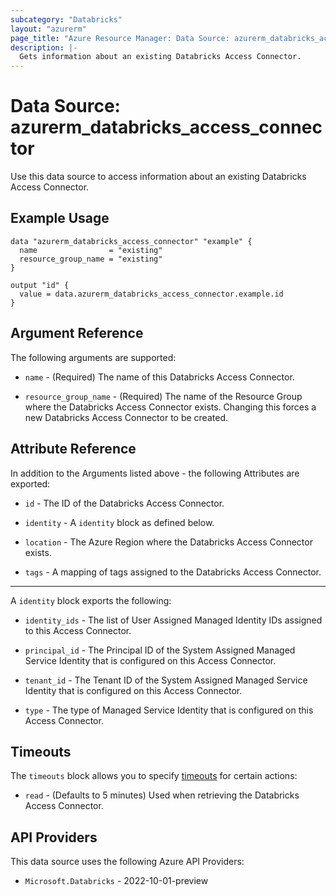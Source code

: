 ```yaml
---
subcategory: "Databricks"
layout: "azurerm"
page_title: "Azure Resource Manager: Data Source: azurerm_databricks_access_connector"
description: |-
  Gets information about an existing Databricks Access Connector.
---
```


# Data Source: azurerm_databricks_access_connector

Use this data source to access information about an existing Databricks Access Connector.

## Example Usage

```hcl
data "azurerm_databricks_access_connector" "example" {
  name                = "existing"
  resource_group_name = "existing"
}

output "id" {
  value = data.azurerm_databricks_access_connector.example.id
}
```

## Argument Reference

The following arguments are supported:

* `name` - (Required) The name of this Databricks Access Connector.

* `resource_group_name` - (Required) The name of the Resource Group where the Databricks Access Connector exists. Changing this forces a new Databricks Access Connector to be created.

## Attribute Reference

In addition to the Arguments listed above - the following Attributes are exported: 

* `id` - The ID of the Databricks Access Connector.

* `identity` - A `identity` block as defined below.

* `location` - The Azure Region where the Databricks Access Connector exists.

* `tags` - A mapping of tags assigned to the Databricks Access Connector.

---

A `identity` block exports the following:

* `identity_ids` - The list of User Assigned Managed Identity IDs assigned to this Access Connector.

* `principal_id` - The Principal ID of the System Assigned Managed Service Identity that is configured on this Access Connector.

* `tenant_id` - The Tenant ID of the System Assigned Managed Service Identity that is configured on this Access Connector.

* `type` - The type of Managed Service Identity that is configured on this Access Connector.

## Timeouts

The `timeouts` block allows you to specify [timeouts](https://developer.hashicorp.com/terraform/language/resources/configure#define-operation-timeouts) for certain actions:

* `read` - (Defaults to 5 minutes) Used when retrieving the Databricks Access Connector.

## API Providers
<!-- This section is generated, changes will be overwritten -->
This data source uses the following Azure API Providers:

* `Microsoft.Databricks` - 2022-10-01-preview
